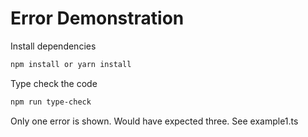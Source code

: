 # Error Demonstration

Install dependencies

```sh
npm install or yarn install
```
Type check the code

```sh
npm run type-check
```

Only one error is shown.  Would have expected three.  See example1.ts